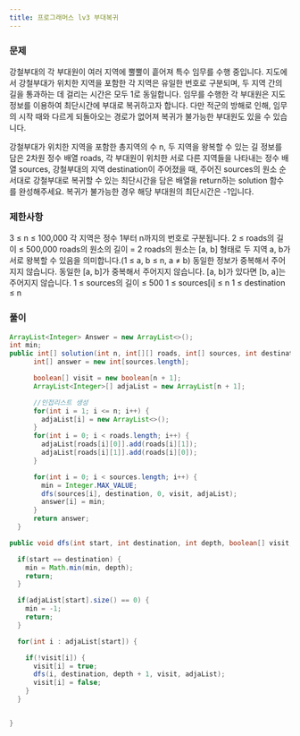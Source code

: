 ```yaml
---
title: 프로그래머스 lv3 부대복귀
---
```


### 문제
강철부대의 각 부대원이 여러 지역에 뿔뿔이 흩어져 특수 임무를 수행 중입니다. 지도에서 강철부대가 위치한 지역을 포함한 각 지역은 유일한 번호로 구분되며, 두 지역 간의 길을 통과하는 데 걸리는 시간은 모두 1로 동일합니다. 임무를 수행한 각 부대원은 지도 정보를 이용하여 최단시간에 부대로 복귀하고자 합니다. 다만 적군의 방해로 인해, 임무의 시작 때와 다르게 되돌아오는 경로가 없어져 복귀가 불가능한 부대원도 있을 수 있습니다.

강철부대가 위치한 지역을 포함한 총지역의 수 n, 두 지역을 왕복할 수 있는 길 정보를 담은 2차원 정수 배열 roads, 각 부대원이 위치한 서로 다른 지역들을 나타내는 정수 배열 sources, 강철부대의 지역 destination이 주어졌을 때, 주어진 sources의 원소 순서대로 강철부대로 복귀할 수 있는 최단시간을 담은 배열을 return하는 solution 함수를 완성해주세요. 복귀가 불가능한 경우 해당 부대원의 최단시간은 -1입니다.

### 제한사항
3 ≤ n ≤ 100,000
각 지역은 정수 1부터 n까지의 번호로 구분됩니다.
2 ≤ roads의 길이 ≤ 500,000
roads의 원소의 길이 = 2
roads의 원소는 [a, b] 형태로 두 지역 a, b가 서로 왕복할 수 있음을 의미합니다.(1 ≤ a, b ≤ n, a ≠ b)
동일한 정보가 중복해서 주어지지 않습니다.
동일한 [a, b]가 중복해서 주어지지 않습니다.
[a, b]가 있다면 [b, a]는 주어지지 않습니다.
1 ≤ sources의 길이 ≤ 500
1 ≤ sources[i] ≤ n
1 ≤ destination ≤ n

### 풀이


```java
ArrayList<Integer> Answer = new ArrayList<>();
int min;
public int[] solution(int n, int[][] roads, int[] sources, int destination) {
      int[] answer = new int[sources.length];

      boolean[] visit = new boolean[n + 1];
      ArrayList<Integer>[] adjaList = new ArrayList[n + 1];

      //인접리스트 생성
      for(int i = 1; i <= n; i++) {
        adjaList[i] = new ArrayList<>();
      }
      for(int i = 0; i < roads.length; i++) {
        adjaList[roads[i][0]].add(roads[i][1]);
        adjaList[roads[i][1]].add(roads[i][0]);
      }

      for(int i = 0; i < sources.length; i++) {
        min = Integer.MAX_VALUE;
        dfs(sources[i], destination, 0, visit, adjaList);
        answer[i] = min;
      }
      return answer;
  }

public void dfs(int start, int destination, int depth, boolean[] visit, ArrayList<Integer>[] adjaList) {

  if(start == destination) {
    min = Math.min(min, depth);
    return;
  }

  if(adjaList[start].size() == 0) {
    min = -1;
    return;
  }

  for(int i : adjaList[start]) {

    if(!visit[i]) {
      visit[i] = true;
      dfs(i, destination, depth + 1, visit, adjaList);
      visit[i] = false;
    }
  }


}

```
